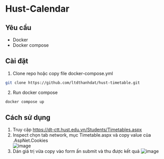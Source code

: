 # Hust-Calendar

## Yêu cầu
- Docker
- Docker compose

## Cài đặt
1. Clone repo hoặc copy file docker-compose.yml
```bash
git clone https://github.com/ltdthanhdat/hust-timetable.git
```
2. Run docker compose
```bash
docker compose up
```

## Cách sử dụng
1. Truy cập https://dt-ctt.hust.edu.vn/Students/Timetables.aspx
2. Inspect chọn tab network, mục Timetable.aspx và copy value của .AspNet.Cookies	
![image](https://github.com/ltdthanhdat/hust-timetable/assets/134133160/b3fed910-6078-4125-8af9-483a3e911a0c)
3. Dán giá trị vừa copy vào form ấn submit và thu được kết quả
![image](https://github.com/ltdthanhdat/hust-timetable/assets/134133160/2a6f9b2b-d2df-4f2f-acdd-b37ea00ccb16)
